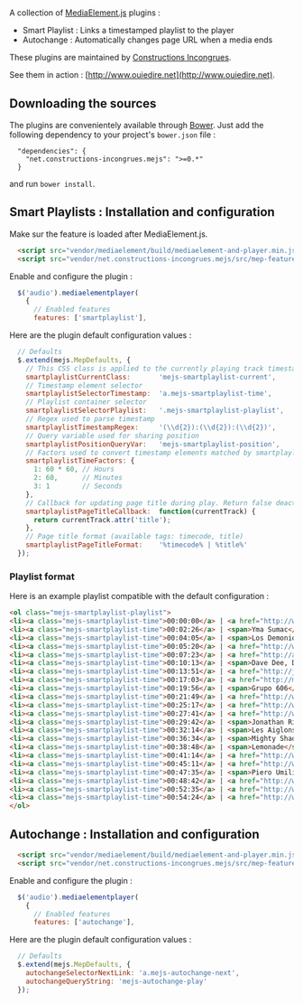 # 

A collection of [MediaElement.js](mediaelementjs.com) plugins :

* Smart Playlist : Links a timestamped playlist to the player
* Autochange : Automatically changes page URL when a media ends

These plugins are maintained by [Constructions Incongrues](http://www.constructions-incongrues.net).

See them in action : [http://www.ouiedire.net](http://www.ouiedire.net).

## Downloading the sources

The plugins are convenientely available through [Bower](http://bower.io). Just add the following dependency to your project's ```bower.json``` file :

```
  "dependencies": {
    "net.constructions-incongrues.mejs": ">=0.*"
  }
```

and run ```bower install```.

## Smart Playlists : Installation and configuration

Make sur the feature is loaded after MediaElement.js.

```html
  <script src="vendor/mediaelement/build/mediaelement-and-player.min.js"></script>
  <script src="vendor/net.constructions-incongrues.mejs/src/mep-feature-smartplaylist.js"></script>
```

Enable and configure the plugin :

```javascript
  $('audio').mediaelementplayer(
    {
      // Enabled features
      features: ['smartplaylist'],
```

Here are the plugin default configuration values :

```javascript
  // Defaults
  $.extend(mejs.MepDefaults, {
    // This CSS class is applied to the currently playing track timestamp element
    smartplaylistCurrentClass:       'mejs-smartplaylist-current',
    // Timestamp element selector
    smartplaylistSelectorTimestamp:  'a.mejs-smartplaylist-time',
    // Playlist container selector
    smartplaylistSelectorPlaylist:   '.mejs-smartplaylist-playlist',
    // Regex used to parse timestamp
    smartplaylistTimestampRegex:     '(\\d{2}):(\\d{2}):(\\d{2})',
    // Query variable used for sharing position
    smartplaylistPositionQueryVar:   'mejs-smartplaylist-position',
    // Factors used to convert timestamp elements matched by smartplaylistTimestampRegex to seconds
    smartplaylistTimeFactors: { 
      1: 60 * 60, // Hours
      2: 60,      // Minutes
      3: 1        // Seconds
    },
    // Callback for updating page title during play. Return false deactivates page title updating
    smartplaylistPageTitleCallback:  function(currentTrack) {
      return currentTrack.attr('title');
    },
    // Page title format (available tags: timecode, title)
    smartplaylistPageTitleFormat:    '%timecode% | %title%'
  });
```

### Playlist format

Here is an example playlist compatible with the default configuration : 

```html
<ol class="mejs-smartplaylist-playlist">
<li><a class="mejs-smartplaylist-time">00:00:00</a> | <a href="http://www.healerselecta.co.uk">Healer Selecta</a> - Twangy Batucada</li>
<li><a class="mejs-smartplaylist-time">00:02:26</a> | <span>Yma Sumac</span> - Malambo No. 1</li>
<li><a class="mejs-smartplaylist-time">00:04:05</a> | <span>Los Demonios de Mantaro</span> - Liliana</li>
<li><a class="mejs-smartplaylist-time">00:05:20</a> | <a href="http://www.jeanjacquesperrey.com">Jean-Jacques Perrey &amp; Gershon Kingsley</a> - One Note Samba</li>
<li><a class="mejs-smartplaylist-time">00:07:23</a> | <a href="http://analogafrica.blogspot.com">Aníbal Velásquez Y Su Conjunto</a> - Mambo Loco</li>
<li><a class="mejs-smartplaylist-time">00:10:13</a> | <span>Dave Dee, Dozy, Beaky, Mick &amp;Tich</span> - Zabadak</li>
<li><a class="mejs-smartplaylist-time">00:13:51</a> | <a href="http://jessieevans.net">Jessie Evans</a> - Let Me On</li>
<li><a class="mejs-smartplaylist-time">00:17:03</a> | <a href="http://maximerobin.bandcamp.com">Maxime Robin</a> - Cleveland Shuffle (pattern funk)</li>
<li><a class="mejs-smartplaylist-time">00:19:56</a> | <span>Grupo 606</span> - Rompe,cruza O Ayúdame</li>
<li><a class="mejs-smartplaylist-time">00:21:49</a> | <a href="http://www.myspace.com/gekojones">Uproot Andy &amp; Geko Jones</a>- Manuelita RMX</li>
<li><a class="mejs-smartplaylist-time">00:25:17</a> | <a href="http://www.myspace.com/batida">Batida</a> - Bazuka (Quem Me Rusgou)</li>
<li><a class="mejs-smartplaylist-time">00:27:41</a> | <a href="http://www.myspace.com/mjgrotesque"> Manuel J Grotesque et ses amis</a> - Juan Maquina</li>
<li><a class="mejs-smartplaylist-time">00:29:42</a> | <span>Jonathan Richman &amp; The Modern Lovers</span> - Egyptian Reggae</li>
<li><a class="mejs-smartplaylist-time">00:32:14</a> | <span>Les Aiglons de basse terre</span> - Chombo Merenge</li>
<li><a class="mejs-smartplaylist-time">00:36:34</a> | <span>Mighty Shadow</span> - Dat Soca Boat</li>
<li><a class="mejs-smartplaylist-time">00:38:48</a> | <span>Lemonade</span> - Lifted</li>
<li><a class="mejs-smartplaylist-time">00:41:14</a> | <a href="http://www.lasrubiasdelnorte.com">Las Rubias del Norte</a> - Porque Te Vas</li>
<li><a class="mejs-smartplaylist-time">00:45:11</a> | <a href="http://www.dickeldemasiado.com">Dick El Demasiado</a> - Pumpi Pumpi Pumpi</li>
<li><a class="mejs-smartplaylist-time">00:47:35</a> | <span>Piero Umiliani</span> - The Party</li>
<li><a class="mejs-smartplaylist-time">00:48:42</a> | <a href="http://www.naturalselfmusic.com">Peregoyo</a> - Caranito (Natural Self RMX)</li>
<li><a class="mejs-smartplaylist-time">00:52:35</a> | <a href="http://www.myspace.com/konononr1">Konono N1</a> - Guiyome</li>
<li><a class="mejs-smartplaylist-time">00:54:24</a> | <a href="http://www.myspace.com/delacasapropia">ESDLCP</a> - En la medida de lo posible</li>
</ol>
```

## Autochange : Installation and configuration

```html
  <script src="vendor/mediaelement/build/mediaelement-and-player.min.js"></script>
  <script src="vendor/net.constructions-incongrues.mejs/src/mep-feature-autochange.js"></script>
```

Enable and configure the plugin :

```javascript
  $('audio').mediaelementplayer(
    {
      // Enabled features
      features: ['autochange'],
```

Here are the plugin default configuration values :

```javascript
  // Defaults
  $.extend(mejs.MepDefaults, {
    autochangeSelectorNextLink: 'a.mejs-autochange-next',
    autochangeQueryString: 'mejs-autochange-play'
  });
```
